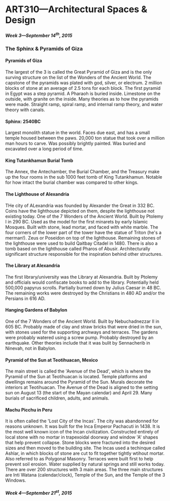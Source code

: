 <h1>ART310&mdash;Architectural Spaces &amp; Design</h1>

<h5>Week 3&mdash;September 14<sup>th</sup>, 2015</h5>
<h3>The Sphinx &amp; Pyramids of Giza</h3>
<h4>Pyramids of Giza</h4>
<p>The largest of the 3 is called the Great Pyramid of Giza and is the only surving structure on the list of the  Wonders of the Ancient World. The capstone of the pyramids was plated with god, silver, or electrum. 2 million blocks of stone at an average of 2.5 tons for each block. The first pyramid in Egypt was a step pyramid. A Pharaoh is buried inside. Limestone on the outside, with granite on the inside. Many theories as to how the pyramids were made. Straight ramp, spiral ramp, and internal ramp theory, and water theory with canals.</p>
<h4>Sphinx: 2540BC</h4>
<p>Largest monolith statue in the world. Faces due east, and has a small temple housed between the paws. 20,000 ton statue that took over a million man hours to carve. Was possibly brightly painted. Was buried and excavated over a long period of time.</p>
<h4>King Tutankhamun Burial Tomb</h4>
<p>The Annex, the Antechamber, the Burial Chamber, and the Treasury make up the four rooms in the sub 1000 feet tomb of King Tutankhamun. Notable for how intact the burial chamber was compared to other kings.</p>
<h4>The Lighthouse of Alexandria</h4>
<p>THe city of ALexandria was founded by Alexander the Great in 332 BC. Coins have the lighthouse depicted on them, despite the lighthouse not existing today. One of the 7 Wonders of the Ancient World. Built by Ptolemy I in 290 BC. Used as the model for the first minarets by early Islamic Mosques. Built with stone, lead mortar, and faced with white marble. The four corners of the lower part of the tower have the statue of Triton (he's a merman!). Zeus or Poseidon on top of the lighthouse. Remaining stones of the lighthouse were used to build Qaitbay Citadel in 1480. There is also a tomb based on the lighthouse called Pharos of Abusir. Architecturally significant structure responsible for the inspiration behind other structures.</p>
<h4>The Library at Alexandria</h4>
<p>The first library/university was the Library at Alexandria. Built by Ptolemy and officials would confiscate books to add to the library. Potentially held 500,000 papyrus scrolls. Partially burned down by Julius Caesar in 48 BC. The remaining works were destroyed by the Christians in 480 AD and/or the Persians in 616 AD.</p>
<h4>Hanging Gardens of Babylon</h4>
<p>One of the 7 Wonders of the Ancient World. Built by Nebuchadnezzar II in 605 BC. Probably made of clay and straw bricks that were dried in the sun, with stones used for the supporting archways and terraces. The gardens were probably watered using a screw pump. Probably destroyed by an earthquake. Other theories include that it was bulit by Sennacherib in Ninevah, not in Babylon.</p>
<h4>Pyramid of the Sun at Teotihuacan, Mexico</h4>
<p>The main street is called the 'Avenue of the Dead', which is where the Pyramid of the Sun at Teotihuacan is located. Temple platforms and dwellings remains around the Pyramid of the Sun. Murals decorate the interiors at Teotihuacan. The Avenue of the Dead is aligned to the setting sun on August 13 (the start of the Mayan calendar) and April 29. Many burials of sacrificed children, adults, and animals.</p>
<h4>Machu Picchu in Peru</h4>
<p>It is often called the 'Lost City of the Incas'. The city was abandonned for reasons unknown. It was built for the Inca Emperor Pachacuti in 1438. It is the most well known icon of the Incan civilization. Constructed entirely of local stone with no mortar in trapexoidal doorway and window 'A' shapes that help prevent collapse. Stone blocks were fractured into the desired sizes and then moved to the building site. The Incas used a techinque called Ashlar, in which blocks of stone are cut to fit together tightly wtihout mortar. Also referred to as Polygonal Masonry. Terraces were built first to help prevent soil erosion. Water supplied by natural springs and still works today. There are over 200 structures with 3 main areas. The three main structures are Inti Watana (calendar/clock), Temple of the Sun, and the Temple of the 3 Windows.</p>

<h5>Week 4&mdash;September 21<sup>st</sup>, 2015</h5>

















